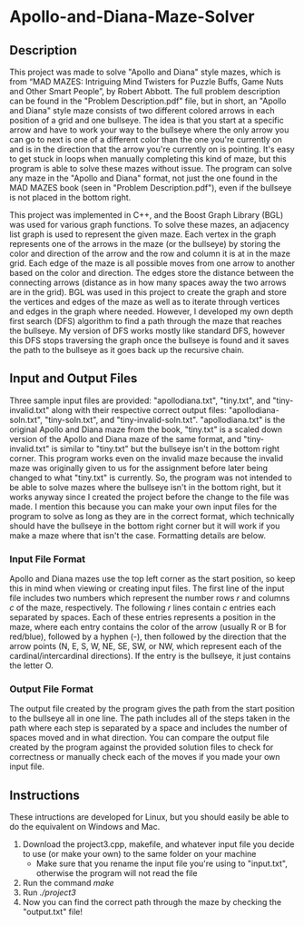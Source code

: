 # Apollo-and-Diana-Maze-Solver

## Description
This project was made to solve "Apollo and Diana" style mazes, which is from “MAD MAZES: Intriguing Mind Twisters for Puzzle Buffs, Game Nuts and Other Smart People”, by Robert Abbott. The full problem description can be found in the "Problem Description.pdf" file, but in short, an "Apollo and Diana" style maze consists of two different colored arrows in each position of a grid and one bullseye. The idea is that you start at a specific arrow and have to work your way to the bullseye where the only arrow you can go to next is one of a different color than the one you're currently on and is in the direction that the arrow you're currently on is pointing. It's easy to get stuck in loops when manually completing this kind of maze, but this program is able to solve these mazes without issue. The program can solve any maze in the "Apollo and Diana" format, not just the one found in the MAD MAZES book (seen in "Problem Description.pdf"), even if the bullseye is not placed in the bottom right.

This project was implemented in C++, and the Boost Graph Library (BGL) was used for various graph functions. To solve these mazes, an adjacency list graph is used to represent the given maze. Each vertex in the graph represents one of the arrows in the maze (or the bullseye) by storing the color and direction of the arrow and the row and column it is at in the maze grid. Each edge of the maze is all possible moves from one arrow to another based on the color and direction. The edges store the distance between the connecting arrows (distance as in how many spaces away the two arrows are in the grid). BGL was used in this project to create the graph and store the vertices and edges of the maze as well as to iterate through vertices and edges in the graph where needed. However, I developed my own depth first search (DFS) algorithm to find a path through the maze that reaches the bullseye. My version of DFS works mostly like standard DFS, however this DFS stops traversing the graph once the bullseye is found and it saves the path to the bullseye as it goes back up the recursive chain.

## Input and Output Files
Three sample input files are provided: "apollodiana.txt", "tiny.txt", and "tiny-invalid.txt" along with their respective correct output files: "apollodiana-soln.txt", "tiny-soln.txt", and "tiny-invalid-soln.txt". "apollodiana.txt" is the original Apollo and Diana maze from the book, "tiny.txt" is a scaled down version of the Apollo and Diana maze of the same format, and "tiny-invalid.txt" is similar to "tiny.txt" but the bullseye isn't in the bottom right corner. This program works even on the invalid maze because the invalid maze was originally given to us for the assignment before later being changed to what "tiny.txt" is currently. So, the program was not intended to be able to solve mazes where the bullseye isn't in the bottom right, but it works anyway since I created the project before the change to the file was made. I mention this because you can make your own input files for the program to solve as long as they are in the correct format, which technically should have the bullseye in the bottom right corner but it will work if you make a maze where that isn't the case. Formatting details are below.
### Input File Format
Apollo and Diana mazes use the top left corner as the start position, so keep this in mind when viewing or creating input files. The first line of the input file includes two numbers which represent the number rows _r_ and columns _c_ of the maze, respectively. The following _r_ lines contain _c_ entries each separated by spaces. Each of these entries represents a position in the maze, where each entry contains the color of the arrow (usually R or B for red/blue), followed by a hyphen (-), then followed by the direction that the arrow points (N, E, S, W, NE, SE, SW, or NW, which represent each of the cardinal/intercardinal directions). If the entry is the bullseye, it just contains the letter O.
### Output File Format
The output file created by the program gives the path from the start position to the bullseye all in one line. The path includes all of the steps taken in the path where each step is separated by a space and includes the number of spaces moved and in what direction. You can compare the output file created by the program against the provided solution files to check for correctness or manually check each of the moves if you made your own input file.

## Instructions
These intructions are developed for Linux, but you should easily be able to do the equivalent on Windows and Mac.
1. Download the project3.cpp, makefile, and whatever input file you decide to use (or make your own) to the same folder on your machine
   - Make sure that you rename the input file you're using to "input.txt", otherwise the program will not read the file
2. Run the command _make_
3. Run _./project3_
4. Now you can find the correct path through the maze by checking the "output.txt" file!
